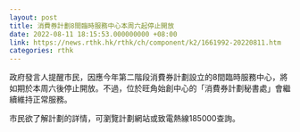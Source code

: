 ```yaml
---
layout: post
title: 消費券計劃8間臨時服務中心本周六起停止開放
date: 2022-08-11 18:15:53.000000000 +08:00
link: https://news.rthk.hk/rthk/ch/component/k2/1661992-20220811.htm
categories: rthk
---
```


政府發言人提醒市民，因應今年第二階段消費券計劃設立的8間臨時服務中心，將如期於本周六後停止開放。不過，位於旺角始創中心的「消費券計劃秘書處」會繼續維持正常服務。

市民欲了解計劃的詳情，可瀏覽計劃網站或致電熱線185000查詢。
